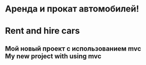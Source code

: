 <h1>Аренда и прокат автомобилей!</h1>

<h1>Rent and hire cars</h1>


<h2>
Мой новый проект с использованием mvc
  <br>
My new project with using mvc
</h2>


